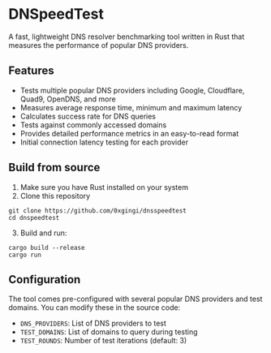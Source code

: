 # DNSpeedTest

A fast, lightweight DNS resolver benchmarking tool written in Rust that measures the performance of popular DNS providers.

## Features

- Tests multiple popular DNS providers including Google, Cloudflare, Quad9, OpenDNS, and more
- Measures average response time, minimum and maximum latency
- Calculates success rate for DNS queries
- Tests against commonly accessed domains
- Provides detailed performance metrics in an easy-to-read format
- Initial connection latency testing for each provider

## Build from source

1. Make sure you have Rust installed on your system
2. Clone this repository
```
git clone https://github.com/0xgingi/dnsspeedtest
cd dnspeedtest
```
3. Build and run:
```
cargo build --release
cargo run
```
## Configuration

The tool comes pre-configured with several popular DNS providers and test domains. You can modify these in the source code:

- `DNS_PROVIDERS`: List of DNS providers to test
- `TEST_DOMAINS`: List of domains to query during testing
- `TEST_ROUNDS`: Number of test iterations (default: 3)
